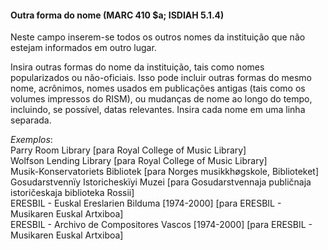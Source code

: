 #### Outra forma do nome (MARC 410 $a; ISDIAH 5.1.4)

Neste campo inserem-se todos os outros nomes da instituição que não estejam informados em outro lugar.

Insira outras formas do nome da instituição, tais como nomes popularizados ou não-oficiais. Isso pode incluir outras formas do mesmo nome, acrônimos, nomes usados em publicações antigas (tais como os volumes impressos do RISM), ou mudanças de nome ao longo do tempo, incluindo, se possível, datas relevantes. Insira cada nome em uma linha separada.

_Exemplos_:  
Parry Room Library [para Royal College of Music Library]  
Wolfson Lending Library [para Royal College of Music Library]  
Musik-Konservatoriets Bibliotek [para Norges musikkhøgskole, Biblioteket]  
Gosudarstvennïy Istoricheskïyi Muzei [para Gosudarstvennaja publičnaja istoričeskaja biblioteka Rossii]  
ERESBIL - Euskal Ereslarien Bilduma [1974-2000] [para ERESBIL - Musikaren Euskal Artxiboa]  
ERESBIL - Archivo de Compositores Vascos [1974-2000] [para ERESBIL - Musikaren Euskal Artxiboa]
